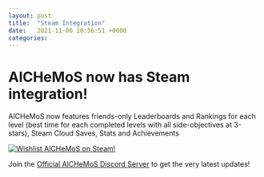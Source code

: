 ```yaml
---
layout: post
title:  "Steam Integration"
date:   2021-11-06 10:56:51 +0000
categories: 
---
```

# AlCHeMoS now has Steam integration!

AlCHeMoS now features friends-only Leaderboards and Rankings for each level (best time for each completed levels with all side-objectives at 3-stars), Steam Cloud Saves, Stats and Achievements


[![Wishlist AlCHeMoS on Steam!]({{site.baseurl}}/img/AlCHeMoS_menu_02.gif)](https://store.steampowered.com/app/1090590/AlCHeMoS/?utm_source=hbs)

Join the [Official AlCHeMoS Discord Server](https://discord.gg/t8UTyXe) to get the very latest updates!
